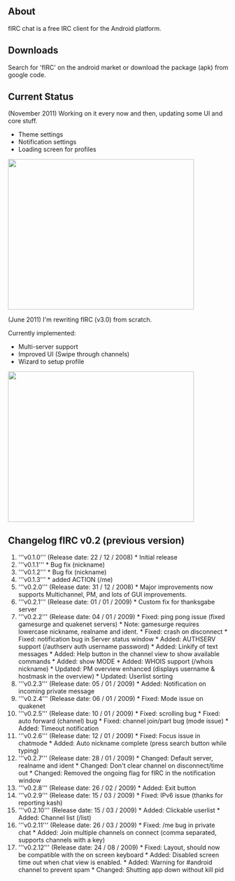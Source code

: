 ## About ##

fIRC chat is a free IRC client for the Android platform.

## Downloads ##

Search for 'fIRC' on the android market or download the package (apk) from google code.

## Current Status ##

(November 2011)
Working on it every now and then, updating some UI and core stuff.
  * Theme settings
  * Notification settings
  * Loading screen for profiles

<a href='http://www.youtube.com/watch?feature=player_embedded&v=sqbwetdkZ-Q' target='_blank'><img src='http://img.youtube.com/vi/sqbwetdkZ-Q/0.jpg' width='425' height=344 /></a>

(June 2011)
I'm rewriting fIRC (v3.0) from scratch.

Currently implemented:
  * Multi-server support
  * Improved UI (Swipe through channels)
  * Wizard to setup profile

<a href='http://www.youtube.com/watch?feature=player_embedded&v=SsIKqkeoAM8' target='_blank'><img src='http://img.youtube.com/vi/SsIKqkeoAM8/0.jpg' width='425' height=344 /></a>

## Changelog fIRC v0.2 (previous version) ##

  1. '''v0.1.0''' (Release date: 22 / 12 / 2008)
    * Initial release
  1. '''v0.1.1'''
    * Bug fix (nickname)
  1. '''v0.1.2'''
    * Bug fix (nickname)
  1. '''v0.1.3'''
    * added ACTION (/me)
  1. '''v0.2.0''' (Release date: 31 / 12 / 2008)
    * Major improvements now supports Multichannel, PM, and lots of GUI improvements.
  1. '''v0.2.1''' (Release date: 01 / 01 / 2009)
    * Custom fix for thanksgabe server
  1. '''v0.2.2''' (Release date: 04 / 01 / 2009)
    * Fixed: ping pong issue (fixed gamesurge and quakenet servers)
    * Note: gamesurge requires lowercase nickname, realname and ident.
    * Fixed: crash on disconnect
    * Fixed: notification bug in Server status window
    * Added: AUTHSERV support (/authserv auth username password)
    * Added: Linkify of text messages
    * Added: Help button in the channel view to show available commands
    * Added: show MODE
    * Added: WHOIS support (/whois nickname)
    * Updated: PM overview enhanced (displays username & hostmask in the overview)
    * Updated: Userlist sorting
  1. '''v0.2.3''' (Release date: 05 / 01 / 2009)
    * Added: Notification on incoming private message
  1. '''v0.2.4''' (Release date: 06 / 01 / 2009)
    * Fixed: Mode issue on quakenet
  1. '''v0.2.5''' (Release date: 10 / 01 / 2009)
    * Fixed: scrolling bug
    * Fixed: auto forward (channel) bug
    * Fixed: channel join/part bug (mode issue)
    * Added: Timeout notification
  1. '''v0.2.6''' (Release date: 12 / 01 / 2009)
    * Fixed: Focus issue in chatmode
    * Added: Auto nickname complete (press search button while typing)
  1. '''v0.2.7''' (Release date: 28 / 01 / 2009)
    * Changed: Default server, realname and ident
    * Changed: Don't clear channel on disconnect/time out
    * Changed: Removed the ongoing flag for fIRC in the notification window
  1. '''v0.2.8''' (Release date: 26 / 02 / 2009)
    * Added: Exit button
  1. '''v0.2.9''' (Release date: 15 / 03 / 2009)
    * Fixed: IPv6 issue (thanks for reporting kash)
  1. '''v0.2.10''' (Release date: 15 / 03 / 2009)
    * Added: Clickable userlist
    * Added: Channel list (/list)
  1. '''v0.2.11''' (Release date: 26 / 03 / 2009)
    * Fixed: /me bug in private chat
    * Added: Join multiple channels on connect (comma separated, supports channels with a key)
  1. '''v0.2.12''' (Release date: 24 / 08 / 2009)
    * Fixed: Layout, should now be compatible with the on screen keyboard
    * Added: Disabled screen time out when chat view is enabled.
    * Added: Warning for #android channel to prevent spam
    * Changed: Shutting app down without kill pid